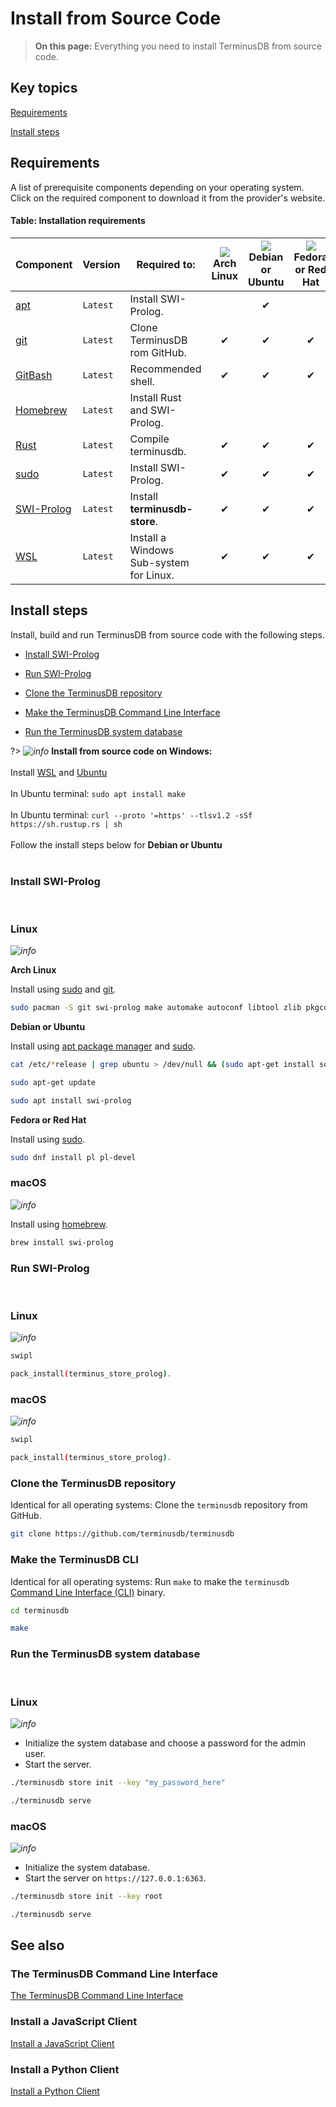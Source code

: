# Install from Source Code

> **On this page:** Everything you need to install TerminusDB from source code.

## Key topics

[Requirements](#requirements)

[Install steps](#install-steps)

## Requirements

A list of prerequisite components depending on your operating system. Click on the required component to download it from the provider's website.

#### Table: Installation requirements

<!--
| Component | Version | Required to | ![info](../../img/ico/terminusdb-icon-linux.svg)<br>Arch Linux | ![info](../../img/ico/terminusdb-icon-linux.png)<br>Debian or Ubuntu | ![info](../../img/ico/terminusdb-icon-linux.png)<br>Fedora or Red Hat | ![info](../../img/ico/terminusdb-icon-apple.png)<br>Mac&nbsp;&nbsp;OS<br><br> | ![info](../../img/ico/terminusdb-icon-windows.png)<br>Windows<br><br> |
-->

| Component | Version | Required to: | <img src="../../img/ico/terminusdb-icon-linux.svg"/><br>Arch Linux | <img src="../../img/ico/terminusdb-icon-linux.svg"/><br>Debian or Ubuntu | <img src="../../img/ico/terminusdb-icon-linux.svg"/><br>Fedora or Red Hat | <img src="../../img/ico/terminusdb-icon-apple.svg"/><br>macOS<br><br> | <img src="../../img/ico/terminusdb-icon-windows.svg"/><br>Windows<br><br> |
| - | - | - | :-: | :-: | :-: | :-: | :-: |
| [apt](https://pkgs.org/download/apt) | `Latest` | Install SWI-Prolog.                               |          | &#10004; |          |          | |
| [git](https://git-scm.com/downloads) | `Latest` | Clone TerminusDB rom GitHub.                      | &#10004; | &#10004; | &#10004; | &#10004; | | 
| [GitBash](https://git-scm.com/downloads) | `Latest` | Recommended shell.                            | &#10004; | &#10004; | &#10004; | &#10004; | &#10004; |
| [Homebrew](https://brew.sh/) | `Latest` | Install Rust and SWI-Prolog.                              |          |          |          | &#10004; | |
| [Rust](https://www.rust-lang.org/tools/install) | `Latest` | Compile terminusdb.                    | &#10004; | &#10004; | &#10004; | &#10004; | &#10004; |
| [sudo](https://www.sudo.ws/download.html) | `Latest` | Install SWI-Prolog.                          | &#10004; | &#10004; | &#10004; |          | |
| [SWI-Prolog](https://www.swi-prolog.org/download/stable) | `Latest` | Install **terminusdb-store**. | &#10004; | &#10004; | &#10004; | &#10004; | |
| [WSL](https://ubuntu.com/wsl) | `Latest` | Install a Windows Sub-system for Linux.                  | &#10004; | &#10004; | &#10004; | &#10004; | &#10004; | 

## Install steps

Install, build and run TerminusDB from source code with the following steps.  

- [Install SWI-Prolog](#install-swi-prolog)

- [Run SWI-Prolog](#run-swi-prolog)

- [Clone the TerminusDB repository](#clone-the-terminusdb-repository)

- [Make the TerminusDB Command Line Interface](#make-the-terminusdb-command-line-interface)

- [Run the TerminusDB system database](#run-the-terminusdb-system-database)

?> <i class="tdb-i">![info](../../img/ico/terminusdb-icon-windows.svg)</i> **Install from source code on Windows:**<br><br>Install [WSL](https://ubuntu.com/wsl) and [Ubuntu](https://ubuntu.com/#download)<br><br>In Ubuntu terminal: `sudo apt install make`<br><br>In Ubuntu terminal: `curl --proto '=https' --tlsv1.2 -sSf https://sh.rustup.rs | sh`<br><br>Follow the install steps below for **Debian or Ubuntu**<br><br>

### Install SWI-Prolog

<br>

<!-- tabs:start -->

### **Linux**

<i class="tdb-i">![info](../../img/ico/terminusdb-icon-linux.svg)</i>

**Arch Linux**

Install using [sudo](https://www.sudo.ws/download.html) and [git](https://git-scm.com/downloads).

```bash
sudo pacman -S git swi-prolog make automake autoconf libtool zlib pkgconf gcc
```

**Debian or Ubuntu**

Install using [apt package manager](https://pkgs.org/download/apt) and [sudo](https://www.sudo.ws/download.html).

```bash
cat /etc/*release | grep ubuntu > /dev/null && (sudo apt-get install software-properties-common; sudo apt-add-repository ppa:swi-prolog/stable)

sudo apt-get update

sudo apt install swi-prolog
```

**Fedora or Red Hat**

Install using [sudo](https://www.sudo.ws/download.html).

```bash
sudo dnf install pl pl-devel
```

### **macOS**

<i class="tdb-i">![info](../../img/ico/terminusdb-icon-apple.svg)</i>

Install using [homebrew](https://brew.sh/).

```bash
brew install swi-prolog
```

<!-- tabs:end -->

### Run SWI-Prolog

<br>

<!-- tabs:start -->

### **Linux**

<i class="tdb-i">![info](../../img/ico/terminusdb-icon-linux.svg)</i>

```bash
swipl

pack_install(terminus_store_prolog).
```

### **macOS**

<i class="tdb-i">![info](../../img/ico/terminusdb-icon-apple.svg)</i>

```bash
swipl

pack_install(terminus_store_prolog).
```
<!-- tabs:end -->

### Clone the TerminusDB repository

Identical for all operating systems: Clone the `terminusdb` repository from GitHub. 

```bash
git clone https://github.com/terminusdb/terminusdb
```

### Make the TerminusDB CLI

Identical for all operating systems: Run `make` to make the `terminusdb` [Command Line Interface (CLI)](reference/reference-cli) binary. 


```bash
cd terminusdb

make
```

### Run the TerminusDB system database

<br>

<!-- tabs:start -->

### **Linux**

<i class="tdb-i">![info](../../img/ico/terminusdb-icon-linux.svg)</i>

- Initialize the system database and choose a password for the admin user.
- Start the server.  

```bash
./terminusdb store init --key "my_password_here"

./terminusdb serve
```

### **macOS**

<i class="tdb-i">![info](../../img/ico/terminusdb-icon-apple.svg)</i>

- Initialize the system database.
- Start the server on `https://127.0.0.1:6363`.

```bash
./terminusdb store init --key root

./terminusdb serve
```

<!-- tabs:end -->

## See also

### The TerminusDB Command Line Interface

[The TerminusDB Command Line Interface](reference/reference-cli)

### Install a JavaScript Client

[Install a JavaScript Client](install/install-javascript-client)

### Install a Python Client

[Install a Python Client](install/install-python-client)
